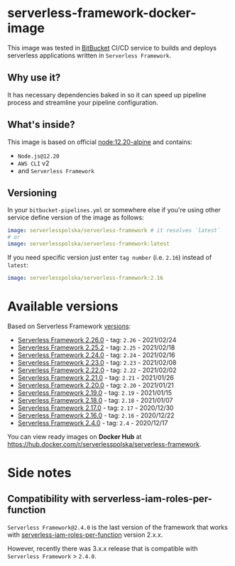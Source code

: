 # serverless-framework-docker-image

This image was tested in [BitBucket](https://bitbucket.org) CI/CD service to builds and deploys serverless applications written in `Serverless Framework`.

## Why use it?

It has necessary dependencies baked in so it can speed up pipeline process and streamline your pipeline configuration.

## What's inside?
This image is based on official [node:12.20-alpine](https://hub.docker.com/_/node) and contains:

* `Node.js@12.20`
* `AWS CLI` v2
* and `Serverless Framework`

## Versioning
In your `bitbucket-pipelines.yml` or somewhere else if you're using other service define version of the image as follows:

```YAML
image: serverlesspolska/serverless-framework # it resolves `latest`
# or
image: serverlesspolska/serverless-framework:latest
```

If you need specific version just enter `tag number` (i.e. `2.16`) instead of `latest`:
```YAML
image: serverlesspolska/serverless-framework:2.16

```

# Available versions

Based on Serverless Framework [versions](https://github.com/serverless/serverless/releases):

* [Serverless Framework 2.26.0](https://github.com/serverlesspolska/serverless-framework-docker-image/releases/tag/2.25) - tag: `2.26` - 2021/02/24
* [Serverless Framework 2.25.2](https://github.com/serverlesspolska/serverless-framework-docker-image/releases/tag/2.25) - tag: `2.25` - 2021/02/18
* [Serverless Framework 2.24.0](https://github.com/serverlesspolska/serverless-framework-docker-image/releases/tag/2.24) - tag: `2.24` - 2021/02/16
* [Serverless Framework 2.23.0](https://github.com/serverlesspolska/serverless-framework-docker-image/releases/tag/2.23) - tag: `2.23` - 2021/02/08
* [Serverless Framework 2.22.0](https://github.com/serverlesspolska/serverless-framework-docker-image/releases/tag/2.22) - tag: `2.22` - 2021/02/02
* [Serverless Framework 2.21.0](https://github.com/serverlesspolska/serverless-framework-docker-image/releases/tag/2.21) - tag: `2.21` - 2021/01/26
* [Serverless Framework 2.20.0](https://github.com/serverlesspolska/serverless-framework-docker-image/releases/tag/2.20) - tag: `2.20` - 2021/01/21
* [Serverless Framework 2.19.0](https://github.com/serverlesspolska/serverless-framework-docker-image/releases/tag/2.19) - tag: `2.19` - 2021/01/15
* [Serverless Framework 2.18.0](https://github.com/serverlesspolska/serverless-framework-docker-image/releases/tag/2.18) - tag: `2.18` - 2021/01/07
* [Serverless Framework 2.17.0](https://github.com/serverlesspolska/serverless-framework-docker-image/releases/tag/2.17) - tag: `2.17` - 2020/12/30
* [Serverless Framework 2.16.0](https://github.com/serverlesspolska/serverless-framework-docker-image/releases/tag/2.16) - tag: `2.16` - 2020/12/22
* [Serverless Framework 2.4.0](https://github.com/serverlesspolska/serverless-framework-docker-image/releases/tag/2.4) - tag: `2.4` - 2020/12/17

You can view ready images on **Docker Hub** at https://hub.docker.com/r/serverlesspolska/serverless-framework.


# Side notes
## Compatibility with serverless-iam-roles-per-function

`Serverless Framework@2.4.0` is the last version of the framework that works with [serverless-iam-roles-per-function](https://github.com/functionalone/serverless-iam-roles-per-function) version 2.x.x. 

However, recently there was 3.x.x release that is compatible with `Serverless Framework` > `2.4.0`.

